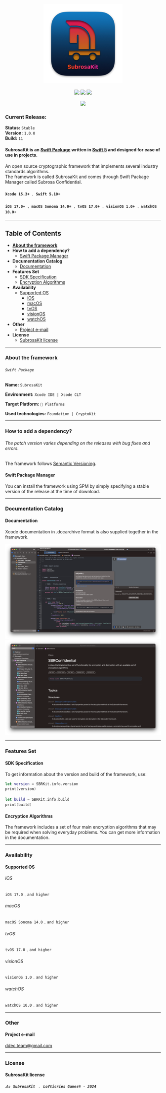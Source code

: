 <div align="center"><img src="Images/Logo/Logo.png" width="256" height="256"></div>

<br>

<div align="center">
    <a href="https://github.com/apple/swift"><img src="https://img.shields.io/badge/swift-F54A2A?style=for-the-badge&logo=swift&logoColor=white"></a>
    <a href="https://apps.apple.com/ru/app/xcode/id497799835?l=en&mt=12"><img src="https://img.shields.io/badge/Xcode-007ACC?style=for-the-badge&logo=Xcode&logoColor=white"></a>
    <a><img src="https://img.shields.io/badge/iOS-000000?style=for-the-badge&logo=ios&logoColor=white"></a>
</div>

<br>

<div align="center">
    <a href="https://git.io/typing-svg"><img src="https://readme-typing-svg.demolab.com?font=Arial+Rounded+MT+Bold&size=30&duration=2000&pause=1000&color=F7104C&center=true&vCenter=true&multiline=true&width=320&lines=Subrosa+Confidential"/></a>
</div>

### Current Release:
**Status:** `Stable`  
**Version:** `1.0.0`  
**Build:** `11`

#### SubrosaKit is an [Swift Package](#full-description) written in [Swift 5](https://github.com/apple/swift) and designed for ease of use in projects.

An open source cryptographic framework that implements several industry standards algorithms.  
The framework is called SubrosaKit and comes through Swift Package Manager called Subrosa Confidential.

#### `Xcode 15.3+` ﹒ `Swift 5.10+`
#### `iOS 17.0+` ﹒ `macOS Sonoma 14.0+` ﹒ `tvOS 17.0+` ﹒ `visionOS 1.0+` ﹒ `watchOS 10.0+`

- - -

## Table of Contents

* **[About the framework]((#about-the-framework))**
* **How to add a dependency?**
    * [Swift Package Manager](#swift-package-manager)
* **Documentation Catalog**
    * [Documentation](#documentation)
* **Features Set**
    * [SDK Specification](#sdk-specification)
    * [Encryption Algorithms](#encryption-algorithms)
* **Availability**
    * [Supported OS](#supported-os)
        * [iOS](#ios)
        * [macOS](#macos)
        * [tvOS](#tvos)
        * [visionOS](#visionos)
        * [watchOS](#watchos)
* **Other**
    * [Project e-mail](#project-e-mail)
* **License**
    * [SubrosaKit license](#subrosakit-license)

- - -

### About the framework

###### `Swift Package`  

**Name:** `SubrosaKit`  

**Environment:**  `Xcode IDE | Xcode CLT`  

**Target Platform:**  `🍏 Platforms`  

**Used technologies:**  `Foundation | CryptoKit`

- - -

### How to add a dependency?

###### *The patch version varies depending on the releases with bug fixes and errors.*

The framework follows [Semantic Versioning](https://semver.org).

#### Swift Package Manager

You can install the framework using SPM by simply specifying a stable version of the release at the time of download.

- - -

### Documentation Catalog

#### Documentation

Xcode documentation in .docarchive format is also supplied together in the framework.

<div align="center">
    <img src="Images/Documentation/Summary.png">
    <img src="Images/Documentation/Catalog.png">
</div>

- - -

### Features Set

#### SDK Specification

To get information about the version and build of the framework, use:

```swift
let version = SBRKit.info.version
print(version)

let build = SBRKit.info.build
print(build)
```

#### Encryption Algorithms

The framework includes a set of four main encryption algorithms that may be required when solving everyday problems. You can get more information in the documentation.

- - -

### Availability

#### Supported OS
###### iOS
`iOS 17.0`﹒`and higher`
###### macOS
`macOS Sonoma 14.0`﹒`and higher`
###### tvOS
`tvOS 17.0`﹒`and higher`
###### visionOS
`visionOS 1.0`﹒`and higher`
###### watchOS
`watchOS 10.0`﹒`and higher`

- - -

### Other

#### Project e-mail
[ddec.team@gmail.com](mailto:ddec.team@gmail.com)

- - -

### License

#### SubrosaKit license

##### `⚠️: SubrosaKit ﹒ Lofticries Games® · 2024`

